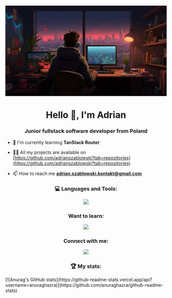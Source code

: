 ![MasterHead](https://raw.githubusercontent.com/Hoodie1309/hoodie1309/main/readme-img.png)
<h1 align="center">Hello 👋, I'm Adrian</h1>
<h3 align="center">Junior fullstack software developer from Poland</h3>
<!-- <img align="right" alt="Coding" width="400" src=""/> -->

- 🌱 I'm currently learning **TanStack Router**

- 👨‍💻 All my projects are available on [https://github.com/adrianszablowski?tab=repositories](https://github.com/adrianszablowski?tab=repositories)

- 📫 How to reach me **adrian.szablowski.kontakt@gmail.com**

<h3 align="center">💻 Languages and Tools:</h3>
<p align="center">
  <a href="https://skillicons.dev">
    <img src="https://skillicons.dev/icons?i=vscode,html,css,sass,tailwind,js,ts,react,php,symfony,mysql,git,supabase" />
  </a>
</p>

<h3 align="center">Want to learn:</h3>
<p align="center">
  <a href="https://skillicons.dev">
    <img src="https://skillicons.dev/icons?i=nextjs" />
  </a>
</p>

<h3 align="center">Connect with me:</h3>
<p align="center">
  <a href="https://skillicons.dev">
    <img src="https://skillicons.dev/icons?i=linkedin" />
  </a>
</p>

<h3 align="center">🏆 My stats:</h3>
[![Anurag's GitHub stats](https://github-readme-stats.vercel.app/api?username=anuraghazra)](https://github.com/anuraghazra/github-readme-stats)
